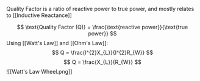 Quality Factor is a ratio of reactive power to true power, and mostly relates to [[Inductive Reactance]]

$$
\text{Quality Factor (Q)} = \frac{\text{reactive power}}{\text{true power}}
$$
Using [[Watt's Law]] and [[Ohm's Law]]:
$$
Q = \frac{I^{2}X_{L}}{I^{2}R_{W}}
$$
$$
Q = \frac{X_{L}}{R_{W}}
$$
![[Watt's Law Wheel.png]]

